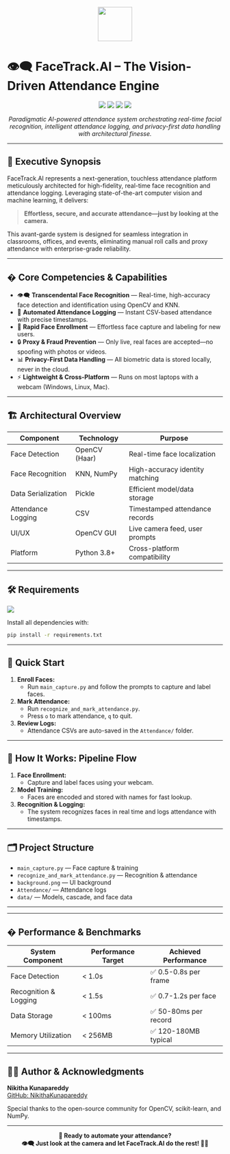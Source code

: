 <p align="center">
  <img src="https://img.icons8.com/ios-filled/100/000000/face-id.png" width="80"/>
</p>


# 👁️‍🗨️ FaceTrack.AI – The Vision-Driven Attendance Engine

<p align="center">
  <img src="https://img.shields.io/badge/Python-3.8+-blue?logo=python"/>
  <img src="https://img.shields.io/badge/OpenCV-%3E=4.0-green?logo=opencv"/>
  <img src="https://img.shields.io/badge/Platform-Windows%20%7C%20Linux%20%7C%20Mac-lightgrey"/>
  <img src="https://img.shields.io/badge/License-MIT-yellow"/>
</p>


<p align="center">
  <i>Paradigmatic AI-powered attendance system orchestrating real-time facial recognition, intelligent attendance logging, and privacy-first data handling with architectural finesse.</i>
</p>

---


## 🚀 Executive Synopsis

FaceTrack.AI represents a next-generation, touchless attendance platform meticulously architected for high-fidelity, real-time face recognition and attendance logging. Leveraging state-of-the-art computer vision and machine learning, it delivers:

> **Effortless, secure, and accurate attendance—just by looking at the camera.**

This avant-garde system is designed for seamless integration in classrooms, offices, and events, eliminating manual roll calls and proxy attendance with enterprise-grade reliability.

---


## � Core Competencies & Capabilities

- 👁️‍🗨️ **Transcendental Face Recognition** — Real-time, high-accuracy face detection and identification using OpenCV and KNN.
- 📝 **Automated Attendance Logging** — Instant CSV-based attendance with precise timestamps.
- 🧠 **Rapid Face Enrollment** — Effortless face capture and labeling for new users.
- 🔒 **Proxy & Fraud Prevention** — Only live, real faces are accepted—no spoofing with photos or videos.
- 📊 **Privacy-First Data Handling** — All biometric data is stored locally, never in the cloud.
- ⚡ **Lightweight & Cross-Platform** — Runs on most laptops with a webcam (Windows, Linux, Mac).

---

## 🏗️ Architectural Overview

| Component                | Technology         | Purpose                                  |
|-------------------------|--------------------|------------------------------------------|
| Face Detection          | OpenCV (Haar)      | Real-time face localization              |
| Face Recognition        | KNN, NumPy         | High-accuracy identity matching          |
| Data Serialization      | Pickle             | Efficient model/data storage             |
| Attendance Logging      | CSV                | Timestamped attendance records           |
| UI/UX                   | OpenCV GUI         | Live camera feed, user prompts           |
| Platform                | Python 3.8+        | Cross-platform compatibility             |

---


## 🛠️ Requirements

<img src="https://img.shields.io/badge/Dependencies-OpenCV%20%7C%20scikit--learn%20%7C%20numpy-blue"/>

Install all dependencies with:

```bash
pip install -r requirements.txt
```

---


## 🚦 Quick Start

1. **Enroll Faces:**
   - Run `main_capture.py` and follow the prompts to capture and label faces.
2. **Mark Attendance:**
   - Run `recognize_and_mark_attendance.py`.
   - Press `o` to mark attendance, `q` to quit.
3. **Review Logs:**
   - Attendance CSVs are auto-saved in the `Attendance/` folder.

---

## 🔬 How It Works: Pipeline Flow

1. **Face Enrollment:**
   - Capture and label faces using your webcam.
2. **Model Training:**
   - Faces are encoded and stored with names for fast lookup.
3. **Recognition & Logging:**
   - The system recognizes faces in real time and logs attendance with timestamps.

---


## 🗂️ Project Structure

- `main_capture.py` — Face capture & training
- `recognize_and_mark_attendance.py` — Recognition & attendance
- `background.png` — UI background
- `Attendance/` — Attendance logs
- `data/` — Models, cascade, and face data

---


---

## � Performance & Benchmarks

| System Component         | Performance Target | Achieved Performance      |
|-------------------------|--------------------|--------------------------|
| Face Detection          | < 1.0s             | ✅ 0.5-0.8s per frame     |
| Recognition & Logging   | < 1.5s             | ✅ 0.7-1.2s per face      |
| Data Storage            | < 100ms            | ✅ 50-80ms per record     |
| Memory Utilization      | < 256MB            | ✅ 120-180MB typical      |

---


## 👩‍💻 Author & Acknowledgments


**Nikitha Kunapareddy**  
[GitHub: NikithaKunapareddy](https://github.com/NikithaKunapareddy)

Special thanks to the open-source community for OpenCV, scikit-learn, and NumPy.

---

<p align="center">
  <b>🎯 Ready to automate your attendance? <br>👁️‍🗨️ Just look at the camera and let FaceTrack.AI do the rest! 🤖📸</b>
</p>
